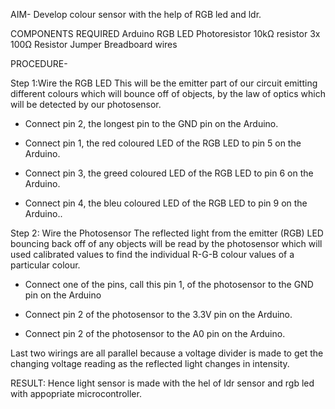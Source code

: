 AIM-
Develop colour sensor with the help of RGB led and ldr.

COMPONENTS REQUIRED
Arduino
RGB LED
Photoresistor
10kΩ resistor
3x 100Ω Resistor
Jumper
Breadboard wires

PROCEDURE-

Step 1:Wire the RGB LED
This will be the emitter part of our circuit emitting different colours which will bounce off of objects, by the law of optics which will be detected by our photosensor.

* Connect pin 2, the longest pin to the GND pin on the Arduino.

* Connect pin 1, the red coloured LED of the RGB LED to pin 5 on the Arduino.

* Connect pin 3, the greed coloured LED of the RGB LED to pin 6 on the Arduino.

* Connect pin 4, the bleu coloured LED of the RGB LED to pin 9 on the Arduino..

Step 2: Wire the Photosensor
The reflected light from the emitter (RGB) LED bouncing back off of any objects will be read by the photosensor which will used calibrated values to find the individual R-G-B colour values of a particular colour.


* Connect one of the pins, call this pin 1, of the photosensor to the GND pin on the Arduino

* Connect pin 2 of the photosensor to the 3.3V pin on the Arduino.

* Connect pin 2 of the photosensor to the A0 pin on the Arduino.

 Last two wirings are all parallel because a voltage divider is made to get the changing voltage reading as the reflected light changes in intensity.
 
 RESULT:
 Hence light sensor is made with the hel of ldr sensor and rgb led with appopriate microcontroller.
